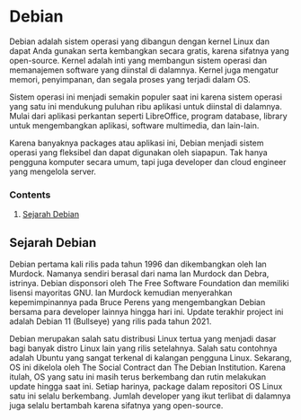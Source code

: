 # Debian
Debian adalah sistem operasi yang dibangun dengan kernel Linux dan dapat Anda gunakan serta kembangkan secara gratis, karena sifatnya yang open-source. Kernel adalah inti yang membangun sistem operasi dan memanajemen software yang diinstal di dalamnya. Kernel juga mengatur memori, penyimpanan, dan segala proses yang terjadi dalam OS. 

Sistem operasi ini menjadi semakin populer saat ini karena sistem operasi yang satu ini mendukung puluhan ribu aplikasi untuk diinstal di dalamnya. Mulai dari aplikasi perkantan seperti LibreOffice, program database, library untuk mengembangkan aplikasi, software multimedia, dan lain-lain. 

Karena banyaknya packages atau aplikasi ini, Debian menjadi sistem operasi yang fleksibel dan dapat digunakan oleh siapapun. Tak hanya pengguna komputer secara umum, tapi juga developer dan cloud engineer yang mengelola server.

### Contents
1. [Sejarah Debian](#sejarah-debian)

## Sejarah Debian
Debian pertama kali rilis pada tahun 1996 dan dikembangkan oleh Ian Murdock. Namanya sendiri berasal dari nama Ian Murdock dan Debra, istrinya. Debian disponsori oleh The Free Software Foundation dan memiliki lisensi mayoritas GNU. Ian Murdock kemudian menyerahkan kepemimpinannya pada Bruce Perens yang mengembangkan Debian bersama para developer lainnya hingga hari ini. Update terakhir project ini adalah Debian 11 (Bullseye) yang rilis pada tahun 2021.

Debian merupakan salah satu distribusi Linux tertua yang menjadi dasar bagi banyak distro Linux lain yang rilis setelahnya. Salah satu contohnya adalah Ubuntu yang sangat terkenal di kalangan pengguna Linux. Sekarang, OS ini dikelola oleh The Social Contract dan The Debian Institution. Karena itulah, OS yang satu ini masih terus berkembang dan rutin melakukan update hingga saat ini. Setiap harinya, package dalam repositori OS Linux satu ini selalu berkembang. Jumlah developer yang ikut terlibat di dalamnya juga selalu bertambah karena sifatnya yang open-source. 
